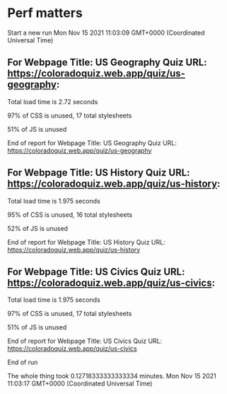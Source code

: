 # Perf matters


Start a new run
Mon Nov 15 2021 11:03:09 GMT+0000 (Coordinated Universal Time)








## For Webpage Title: US Geography Quiz URL: https://coloradoquiz.web.app/quiz/us-geography: 


Total load time is 2.72 seconds


97% of CSS is unused, 17 total stylesheets


51% of JS is unused


End of report for Webpage Title: US Geography Quiz URL: https://coloradoquiz.web.app/quiz/us-geography




## For Webpage Title: US History Quiz URL: https://coloradoquiz.web.app/quiz/us-history: 


Total load time is 1.975 seconds


95% of CSS is unused, 16 total stylesheets


52% of JS is unused


End of report for Webpage Title: US History Quiz URL: https://coloradoquiz.web.app/quiz/us-history




## For Webpage Title: US Civics Quiz URL: https://coloradoquiz.web.app/quiz/us-civics: 


Total load time is 1.975 seconds


97% of CSS is unused, 17 total stylesheets


51% of JS is unused


End of report for Webpage Title: US Civics Quiz URL: https://coloradoquiz.web.app/quiz/us-civics


End of run


The whole thing took 0.12718333333333334 minutes.
Mon Nov 15 2021 11:03:17 GMT+0000 (Coordinated Universal Time)




